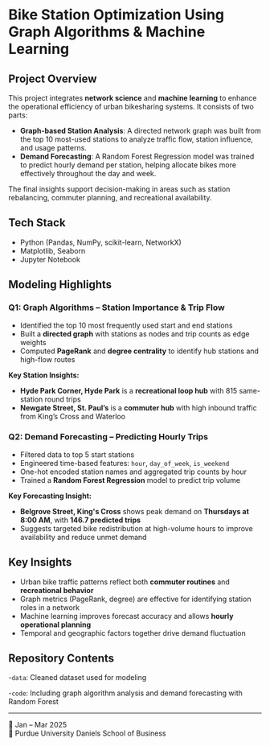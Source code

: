 # Bike Station Optimization Using Graph Algorithms & Machine Learning

## Project Overview
This project integrates **network science** and **machine learning** to enhance the operational efficiency of urban bikesharing systems. It consists of two parts:

- **Graph-based Station Analysis**: A directed network graph was built from the top 10 most-used stations to analyze traffic flow, station influence, and usage patterns.
- **Demand Forecasting**: A Random Forest Regression model was trained to predict hourly demand per station, helping allocate bikes more effectively throughout the day and week.

The final insights support decision-making in areas such as station rebalancing, commuter planning, and recreational availability.


## Tech Stack
- Python (Pandas, NumPy, scikit-learn, NetworkX)
- Matplotlib, Seaborn
- Jupyter Notebook

## Modeling Highlights

### Q1: Graph Algorithms – Station Importance & Trip Flow
- Identified the top 10 most frequently used start and end stations
- Built a **directed graph** with stations as nodes and trip counts as edge weights
- Computed **PageRank** and **degree centrality** to identify hub stations and high-flow routes

**Key Station Insights:**
- **Hyde Park Corner, Hyde Park** is a **recreational loop hub** with 815 same-station round trips
- **Newgate Street, St. Paul’s** is a **commuter hub** with high inbound traffic from King’s Cross and Waterloo


### Q2: Demand Forecasting – Predicting Hourly Trips
- Filtered data to top 5 start stations
- Engineered time-based features: `hour`, `day_of_week`, `is_weekend`
- One-hot encoded station names and aggregated trip counts by hour
- Trained a **Random Forest Regression** model to predict trip volume

**Key Forecasting Insight:**
- **Belgrove Street, King's Cross** shows peak demand on **Thursdays at 8:00 AM**, with **146.7 predicted trips**
- Suggests targeted bike redistribution at high-volume hours to improve availability and reduce unmet demand


## Key Insights
- Urban bike traffic patterns reflect both **commuter routines** and **recreational behavior**
- Graph metrics (PageRank, degree) are effective for identifying station roles in a network
- Machine learning improves forecast accuracy and allows **hourly operational planning**
- Temporal and geographic factors together drive demand fluctuation

## Repository Contents
-`data`: Cleaned dataset used for modeling

-`code`: Including graph algorithm analysis and demand forecasting with Random Forest


---
📍 Jan – Mar 2025  
🏫 Purdue University Daniels School of Business
